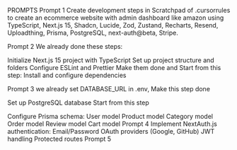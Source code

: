 PROMPTS
Prompt 1
Create development steps in Scratchpad of .cursorrules to create an ecommerce website with admin dashboard like amazon using TypeScript, Next.js 15, Shadcn, Lucide, Zod, Zustand, Recharts, Resend, Uploadthing, Prisma, PostgreSQL, next-auth@beta, Stripe.

Prompt 2
We already done these steps:

 Initialize Next.js 15 project with TypeScript
 Set up project structure and folders
 Configure ESLint and Prettier
Make them done and Start from this step: Install and configure dependencies

Prompt 3
we already set DATABASE_URL in .env, Make this step done

 Set up PostgreSQL database
Start from this step

 Configure Prisma schema:
User model
Product model
Category model
Order model
Review model
Cart model
Prompt 4
 Implement NextAuth.js authentication:
Email/Password
OAuth providers (Google, GitHub)
JWT handling
Protected routes
Prompt 5